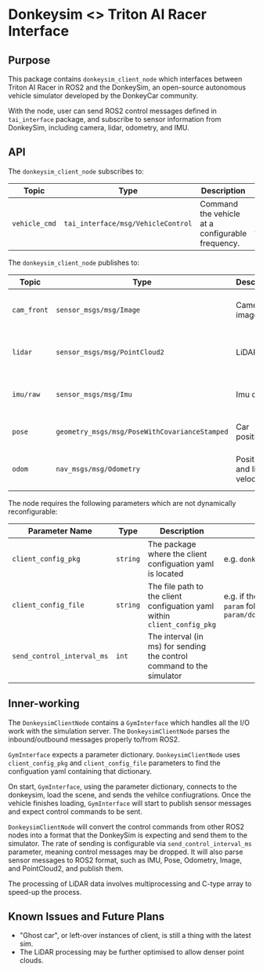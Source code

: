 # Donkeysim <> Triton AI Racer Interface

## Purpose

This package contains `donkeysim_client_node` which interfaces between Triton AI Racer in ROS2 and the DonkeySim, an open-source autonomous vehicle simulator developed by the DonkeyCar community.

With the node, user can send ROS2 control messages defined in `tai_interface` package, and subscribe to sensor information from DonkeySim, including camera, lidar, odometry, and IMU.

## API

The `donkeysim_client_node` subscribes to:

| Topic         | Type                               | Description                                       | Note                                       |
|---------------|------------------------------------|---------------------------------------------------|--------------------------------------------|
| `vehicle_cmd` | `tai_interface/msg/VehicleControl` | Command the vehicle at a configurable frequency.  | Populate `steering_openloop` for steering. |

The `donkeysim_client_node` publishes to:

| Topic       | Type                                          | Description                  | Note                                             |
|-------------|-----------------------------------------------|------------------------------|--------------------------------------------------|
| `cam_front` | `sensor_msgs/msg/Image`                       | Camera image                 | Resolution and position are configurable         |
| `lidar`     | `sensor_msgs/msg/PointCloud2`                 | LiDAR scan                   | Resolution, level, and position are configurable |
| `imu/raw`   | `sensor_msgs/msg/Imu`                         | Imu data                     | angular acceleration is not yet available        |
| `pose`      | `geometry_msgs/msg/PoseWithCovarianceStamped` | Car position                 | Covariance is not populated                      |
| `odom`      | `nav_msgs/msg/Odometry`                       | Position and linear velocity | Angular velocity is not yet available            |

The node requires the following parameters which are not dynamically reconfigurable:

| Parameter Name             | Type     | Description                                                              | Note                                                                                   |
|----------------------------|----------|--------------------------------------------------------------------------|----------------------------------------------------------------------------------------|
| `client_config_pkg`        | `string` | The package where the client configuation yaml is located                | e.g. `donkeysim_tai_interface`                                                         |
| `client_config_file`       | `string` | The file path to the client configuation yaml within `client_config_pkg` | e.g. if the config is under `param` folder, it has to be `param/donkeysim_client.yaml` |
| `send_control_interval_ms` | `int`    | The interval (in ms) for sending the control command to the simulator    |                                                                                        |

## Inner-working

The `DonkeysimClientNode` contains a `GymInterface` which handles all the I/O work with the simulation server. The `DonkeysimClientNode` parses the inbound/outbound messages properly to/from ROS2.

`GymInterface` expects a parameter dictionary. `DonkeysimClientNode` uses `client_config_pkg` and `client_config_file` parameters to find the configuation yaml containing that dictionary.

On start, `GymInterface`, using the parameter dictionary, connects to the donkeysim, load the scene, and sends the vehilce confiugrations. Once the vehicle finishes loading, `GymInterface` will start to publish sensor messages and expect control commands to be sent.

`DonkeysimClientNode` will convert the control commands from other ROS2 nodes into a format that the DonkeySim is expecting and send them to the simulator. The rate of sending is configurable via `send_control_interval_ms` parameter, meaning control messages may be dropped. It will also parse sensor messages to ROS2 format, such as IMU, Pose, Odometry, Image, and PointCloud2, and publish them.

The processing of LiDAR data involves multiprocessing and C-type array to speed-up the process. 

## Known Issues and Future Plans

- "Ghost car", or left-over instances of client, is still a thing with the latest sim.
- The LiDAR processing may be further optimised to allow denser point clouds.